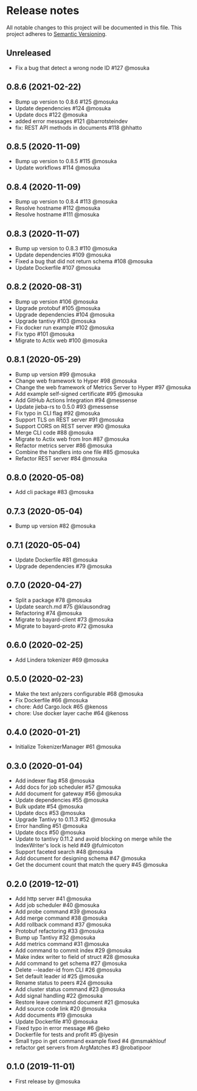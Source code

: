 # Release notes
All notable changes to this project will be documented in this file.
This project adheres to [Semantic Versioning](http://semver.org/).

## Unreleased
- Fix a bug that detect a wrong node ID #127 @mosuka

## 0.8.6 (2021-02-22)
- Bump up version to 0.8.6 #125 @mosuka
- Update dependencies #124 @mosuka
- Update docs #122 @mosuka
- added error messages #121 @barrotsteindev
- fix: REST API methods in documents #118 @hhatto

## 0.8.5 (2020-11-09)
- Bump up version to 0.8.5 #115 @mosuka
- Update workflows #114  @mosuka

## 0.8.4 (2020-11-09)
- Bump up version to 0.8.4 #113 @mosuka
- Resolve hostname #112 @mosuka
- Resolve hostname #111 @mosuka

## 0.8.3 (2020-11-07)
- Bump up version to 0.8.3 #110 @mosuka
- Update dependencies #109 @mosuka
- Fixed a bug that did not return schema #108 @mosuka
- Update Dockerfile #107 @mosuka

## 0.8.2 (2020-08-31)
- Bump up version #106 @mosuka
- Upgrade protobuf #105 @mosuka
- Upgrade dependencies #104 @mosuka
- Upgrade tantivy #103 @mosuka
- Fix docker run example #102 @mosuka
- Fix typo #101 @mosuka
- Migrate to Actix web #100 @mosuka

## 0.8.1 (2020-05-29)
- Bump up version #99 @mosuka
- Change web framework to Hyper #98 @mosuka
- Change the web framework of Metrics Server to Hyper #97 @mosuka
- Add example self-signed certificate #95 @mosuka
- Add GitHub Actions Integration #94 @messense
- Update jieba-rs to 0.5.0 #93 @messense
- Fix typo in CLI flag #92 @mosuka
- Support TLS on REST server #91 @mosuka
- Support CORS on REST server #90 @mosuka
- Merge CLI code #88 @mosuka
- Migrate to Actix web from Iron #87 @mosuka
- Refactor metrics server #86 @mosuka
- Combine the handlers into one file #85 @mosuka
- Refactor REST server #84 @mosuka

## 0.8.0 (2020-05-08)
- Add cli package #83 @mosuka

## 0.7.3 (2020-05-04)
- Bump up version #82 @mosuka

## 0.7.1 (2020-05-04)
- Update Dockerfile #81 @mosuka
- Upgrade dependencies #79 @mosuka

## 0.7.0 (2020-04-27)
- Split a package #78 @mosuka
- Update search.md #75 @klausondrag
- Refactoring #74 @mosuka
- Migrate to bayard-client #73 @mosuka
- Migrate to bayard-proto #72 @mosuka

## 0.6.0 (2020-02-25)
- Add Lindera tokenizer #69 @mosuka

## 0.5.0 (2020-02-23)
- Make the text anlyzers configurable #68 @mosuka
- Fix Dockerfile #66 @mosuka
- chore: Add Cargo.lock #65 @kenoss
- chore: Use docker layer cache #64 @kenoss

## 0.4.0 (2020-01-21)
- Initialize TokenizerManager #61 @mosuka

## 0.3.0 (2020-01-04)
- Add indexer flag #58 @mosuka
- Add docs for job scheduler #57 @mosuka
- Add document for gateway #56 @mosuka
- Update dependencies #55 @mosuka
- Bulk update #54 @mosuka
- Update docs #53 @mosuka
- Upgrade Tantivy to 0.11.3 #52 @mosuka
- Error handling #51 @mosuka
- Update docs #50 @mosuka
- Update to tantivy 0.11.2 and avoid blocking on merge while the IndexWriter's lock is held #49 @fulmicoton
- Support faceted search #48 @mosuka
- Add document for designing schema #47 @mosuka
- Get the document count that match the query #45 @mosuka


## 0.2.0 (2019-12-01)
- Add http server #41 @mosuka
- Add job scheduler #40 @mosuka
- Add probe command #39 @mosuka
- Add merge command #38 @mosuka
- Add rollback command #37 @mosuka
- Protobuf refactoring #33 @mosuka
- Bump up Tantivy #32 @mosuka
- Add metrics command #31 @mosuka
- Add command to commit index #29 @mosuka
- Make index writer to field of struct #28 @mosuka
- Add command to get schema #27 @mosuka
- Delete --leader-id from CLI #26 @mosuka
- Set default leader id #25 @mosuka
- Rename status to peers #24 @mosuka
- Add cluster status command #23 @mosuka
- Add signal handling #22 @mosuka
- Restore leave command document #21 @mosuka
- Add source code link #20 @mosuka
- Add documents #19 @mosuka
- Update Dockerfile #10 @mosuka
- Fixed typo in error message #6 @eko
- Dockerfile for tests and profit #5 @iyesin
- Small typo in get command example fixed #4 @msmakhlouf
- refactor get servers from ArgMatches #3 @robatipoor


## 0.1.0 (2019-11-01)
- First release by @mosuka
